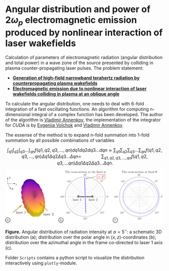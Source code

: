 # Angular distribution and power of $2 \omega_p$ electromagnetic emission produced by nonlinear interaction of laser wakefields

Calculation of parameters of electromagnetic radiation (angular distribution and total power) in a wave zone of the source presented by colliding in plasma counter-propagating laser pulses. The problem statement: 
- [**Generation of high-field narrowband terahertz radiation by counterpropagating plasma wakefields**](https://doi.org/10.1063/1.4993100)
- [**Electromagnetic emission due to nonlinear interaction of laser wakefields colliding in plasma at an oblique angle**](https://doi.org/10.1088/1361-6587/abdcdb)

To calculate the angular distribution, one needs to deal with 6-fold integration of a fast oscillating functions. An algorithm for computing n-dimensional integral of a complex function has been developed. The author of the algorithm is [Vladimir Annenkov](https://orcid.org/0000-0002-5577-8595), the implementation of the integrator for *CUDA* is by [Evgeniia Volchok](https://orcid.org/0000-0002-8520-3207) and [Vladimir Annenkov](https://orcid.org/0000-0002-5577-8595).

The essense of the method is to expand n-fold summation into 1-fold summation by all possible combinations of variables

$$ \int_{q1} \int_{q2} \int_{q3} ... \int_{qn} f(q1, q2, q3, ..., qn) d q1 d q2 d q3 ... d qn \approx \sum_{q1} \sum_{q2} \sum_{q3} ... \sum_{qn} f(q1, q2, q3, ..., qn) \Delta q1 \Delta q2 \Delta q3 ... \Delta qn  = \qquad\qquad \sum_{q1, q2, q3, ..., qn} f(q1, q2, q3, ... qn) \Delta q1 \Delta q2 \Delta q3 ... \Delta qn.$$

![](figure06.png)

**Figure.** Angular distribution of radiation intensity at $\alpha=5^{\circ}$: a schematic 3D distribution (a); distribution over the polar angle in $(x, z)$-coordinates (b); distribution over the azimuthal angle in the frame co-directed to laser 1 axis (c).

Folder `Scripts` contains a python script to visualize the distribution interactively using `plotly`-module.
